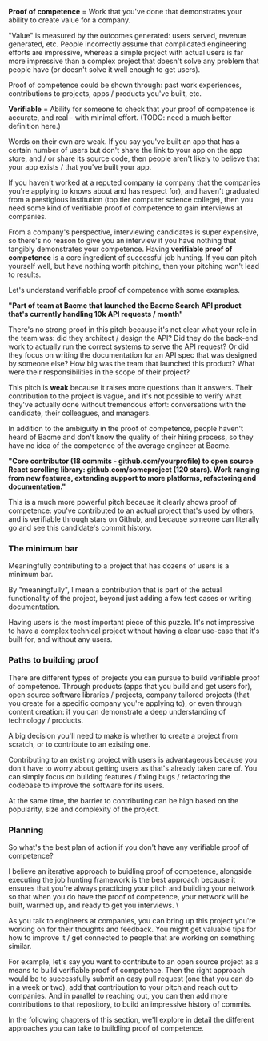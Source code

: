**Proof of competence** = Work that you've done that demonstrates your ability to create value for a company. 

"Value" is measured by the outcomes generated: users served, revenue generated, etc. People incorrectly assume that complicated engineering efforts are impressive, whereas a simple project with actual users is far more impressive than a complex project that doesn't solve any problem that people have (or doesn't solve it well enough to get users).

Proof of competence could be shown through: past work experiences, contributions to projects, apps / products you've built, etc.

**Verifiable** = Ability for someone to check that your proof of competence is accurate, and real - with minimal effort. (TODO: need a much better definition here.)

Words on their own are weak. If you say you've built an app that has a certain number of users but don't share the link to your app on the app store, and / or share its source code, then people aren't likely to believe that your app exists / that you've built your app.

If you haven't worked at a reputed company (a company that the companies you're applying to knows about and has respect for), and haven't graduated from a prestigious institution (top tier computer science college), then you need some kind of verifiable proof of competence to gain interviews at companies. 

From a company's perspective, interviewing candidates is super expensive, so there's no reason to give you an interview if you have nothing that tangibly demonstrates your competence. Having **verifiable proof of competence** is a core ingredient of successful job hunting. If you can pitch yourself well, but have nothing worth pitching, then your pitching won't lead to results.

Let's understand verifiable proof of competence with some examples.

**"Part of team at Bacme that launched the Bacme Search API product that's currently handling 10k API requests / month"**

There's no strong proof in this pitch because it's not clear what your role in the team was: did they architect / design the API? Did they do the back-end work to actually run the correct systems to serve the API request? Or did they focus on writing the documentation for an API spec that was designed by someone else? How big was the team that launched this product? What were their responsibilities in the scope of their project?

This pitch is **weak** because it raises more questions than it answers. Their contribution to the project is vague, and it's not possible to verify what they've actually done without tremendous effort: conversations with the candidate, their colleagues, and managers.

In addition to the ambiguity in the proof of competence, people haven't heard of Bacme and don't know the quality of their hiring process, so they have no idea of the competence of the average engineer at Bacme.

**"Core contributor (18 commits - github.com/yourprofile) to open source React scrolling library: github.com/someproject (120 stars). Work ranging from new features, extending support to more platforms, refactoring and documentation."**

This is a much more powerful pitch because it clearly shows proof of competence: you've contributed to an actual project that's used by others, and is verifiable through stars on Github, and because someone can literally go and see this candidate's commit history.

### The minimum bar

Meaningfully contributing to a project that has dozens of users is a minimum bar. 

By "meaningfully", I mean a contribution that is part of the actual functionality of the project, beyond just adding a few test cases or writing documentation.

Having users is the most important piece of this puzzle. It's not impressive to have a complex technical project without having a clear use-case that it's built for, and without any users.

### Paths to building proof

There are different types of projects you can pursue to build verifiable proof of competence. Through products (apps that you build and get users for), open source software libraries / projects, company tailored projects (that you create for a specific company you're applying to), or even through content creation: if you can demonstrate a deep understanding of technology / products.

A big decision you'll need to make is whether to create a project from scratch, or to contribute to an existing one.

Contributing to an existing project with users is advantageous because you don't have to worry about getting users as that's already taken care of. You can simply focus on building features / fixing bugs / refactoring the codebase to improve the software for its users.

At the same time, the barrier to contributing can be high based on the popularity, size and complexity of the project.

### Planning

So what's the best plan of action if you don't have any verifiable proof of competence? 

I believe an iterative approach to buidling proof of competence, alongside executing the job hunting framework is the best approach because it ensures that you're always practicing your pitch and building your network so that when you do have the proof of competence, your network will be built, warmed up, and ready to get you interviews. \

As you talk to engineers at companies, you can bring up this project you're working on for their thoughts and feedback. You might get valuable tips for how to improve it / get connected to people that are working on something similar.

For example, let's say you want to contribute to an open source project as a means to build verifiable proof of competence. Then the right approach would be to successfully submit an easy pull request (one that you can do in a week or two), add that contribution to your pitch and reach out to companies. And in parallel to reaching out, you can then add more contributions to that repository, to build an impressive history of commits.

In the following chapters of this section, we'll explore in detail the different approaches you can take to buildling proof of competence.
